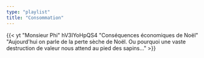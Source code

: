 ```yaml
---
type: "playlist"
title: "Consommation"
---
```



{{< yt "Monsieur Phi" hV3IYoHpQS4 "Conséquences économiques de Noël" "Aujourd'hui on parle de la perte sèche de Noël. Ou pourquoi une vaste destruction de valeur nous attend au pied des sapins..." >}}
